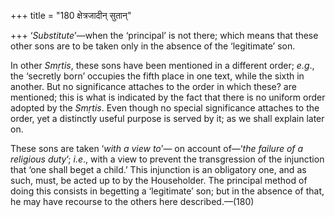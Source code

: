 +++
title = "180 क्षेत्रजादीन् सुतान्"

+++
‘*Substitute*’—when the ‘principal’ is not there; which means that these
other sons are to be taken only in the absence of the ‘legitimate’ son.

In other *Smṛtis*, these sons have been mentioned in a different order;
*e.g*., the ‘secretly born’ occupies the fifth place in one text, while
the sixth in another. But no significance attaches to the order in which
these? are mentioned; this is what is indicated by the fact that there
is no uniform order adopted by the *Smṛtis*. Even though no special
significance attaches to the order, yet a distinctly useful purpose is
served by it; as we shall explain later on.

These sons are taken ‘*with a view to*’— on account of—‘*the failure of
a religious duty*’; *i.e*., with a view to prevent the transgression of
the injunction that ‘one shall beget a child.’ This injunction is an
obligatory one, and as such, must, be acted up to by the Householder.
The principal method of doing this consists in begetting a ‘legitimate’
son; but in the absence of that, he may have recourse to the others here
described.—(180)


